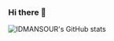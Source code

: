 ### Hi there 👋

<!--
**mohamedidmansour/mohamedidmansour** is a ✨ _special_ ✨ repository because its `README.md` (this file) appears on your GitHub profile.

Here are some ideas to get you started:

- 🔭 I’m currently working on ...
- 🌱 I’m currently learning ...
- 👯 I’m looking to collaborate on ...
- 🤔 I’m looking for help with ...
- 💬 Ask me about ...
- 📫 How to reach me: ...
- 😄 Pronouns: ...
- ⚡ Fun fact: ...
-->

![IDMANSOUR's GitHub stats](https://github-readme-stats.vercel.app/api?username=mohamedidmansour&show_icons=true&theme=radical)


